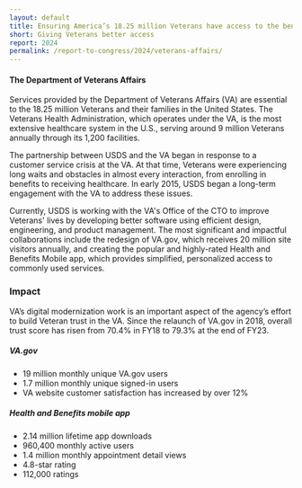 ```yaml
---
layout: default
title: Ensuring America’s 18.25 million Veterans have access to the benefits they have earned
short: Giving Veterans better access
report: 2024
permalink: /report-to-congress/2024/veterans-affairs/
---
```

####  The Department of Veterans Affairs

Services provided by the Department of Veterans Affairs (VA) are essential to the 18.25 million Veterans and their families in the United States. The Veterans Health Administration, which operates under the VA, is the most extensive healthcare system in the U.S., serving around 9 million Veterans annually through its 1,200 facilities.

The partnership between USDS and the VA began in response to a customer service crisis at the VA. At that time, Veterans were experiencing long waits and obstacles in almost every interaction, from enrolling in benefits to receiving healthcare. In early 2015, USDS began a long-term engagement with the VA to address these issues. 

Currently, USDS is working with the VA's Office of the CTO to improve Veterans' lives by developing better software using efficient design, engineering, and product management. The most significant and impactful collaborations include the redesign of VA.gov, which receives 20 million site visitors annually, and creating the popular and highly-rated Health and Benefits Mobile app, which provides simplified, personalized access to commonly used services.

###  Impact

VA’s digital modernization work is an important aspect of the agency’s effort to build Veteran trust in the VA. Since the relaunch of VA.gov in 2018, overall trust score has risen from 70.4% in FY18 to 79.3% at the end of FY23. 

##### VA.gov

- 19 million monthly unique VA.gov users 
- 1.7 million monthly unique signed-in users 
- VA website customer satisfaction has increased by over 12% 

##### Health and Benefits mobile app

- 2.14 million lifetime app downloads
- 960,400 monthly active users 
- 1.4 million monthly appointment detail views
- 4.8-star rating
- 112,000 ratings

